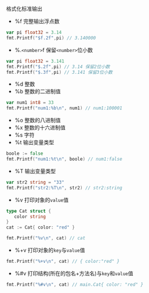 格式化标准输出
- %f 完整输出浮点数
```go
var pi float32 = 3.14
fmt.Printf("$f.2f",pi) // 3.140000
```
- %.`<number>`f 保留`<number>`位小数
```go
var pi float32 = 3.141
fmt.Printf("$.2f",pi) // 3.14 保留2位小数
fmt.Printf("$.3f",pi) // 3.141 保留3位小数
```
- %d 整数
- %b 整数的二进制值
```go
var num1 int8 = 33
fmt.Printf("num1:%b\n", num1) // num1:100001
```
- %o 整数的八进制值
- %x 整数的十六进制值
- %s 字符
- %t 输出变量类型
```go
boole := false   
fmt.Printf("num1:%t\n", boole) // num1:false
```
- %T 输出变量类型
```go
var str2 string = "33"
fmt.Printf("str2:%T\n", str2) // str2:string 
```
- %v 打印对象的`value`值
```go
type Cat struct {  
   color string  
}  
cat := Cat{ color: "red" }  

fmt.Printf("%v\n", cat) // cat
```
- %+v 打印对象的`key`与`value`值
```go
fmt.Printf("%+v\n", cat) // { color:"red" }
```
- %#v 打印结构(所在的包名+方法名)与`key`和`value`值
```go
fmt.Printf("%#v\n", cat) // main.Cat{ color: "red" }
```